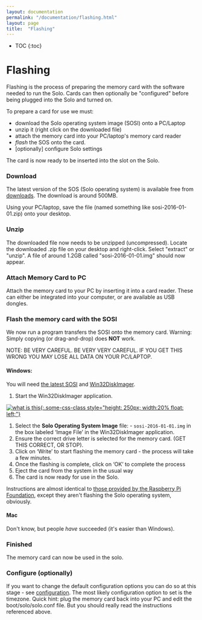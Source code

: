 ```yaml
---
layout: documentation
permalink: "/documentation/flashing.html"
layout: page
title:  "Flashing"
---
```


* TOC
{:toc}

# Flashing

Flashing is the process of preparing the memory card with the software
needed to run the Solo.  Cards can then optionally be "configured"
before being plugged into the Solo and turned on.

To prepare a card for use we must:

* download the Solo operating system image (SOSI) onto a PC/Laptop
* unzip it (right click on the downloaded file)
* attach the memory card into your PC/laptop's memory card reader
* *flash* the SOS onto the card.
* [optionally] configure Solo settings

The card is now ready to be inserted into the slot on the Solo.

### Download

The latest version of the SOS (Solo operating system) is available
free from [downloads](/downloads.html).  The download is
around 500MB.

Using your PC/laptop, save the file (named something like
sosi-2016-01-01.zip) onto your desktop.

### Unzip

The downloaded file now needs to be unzipped (uncompressed).  Locate
the downloaded .zip file on your desktop and right-click.  Select
"extract" or "unzip".  A file of around 1.2GB called
"sosi-2016-01-01.img" should now appear.


### Attach Memory Card to PC

Attach the memory card to your PC by inserting it into a card reader.
These can either be integrated into your computer, or are available as
USB dongles.

### Flash the memory card with the SOSI

We now run a program transfers the SOSI onto the memory card. Warning:
Simply copying (or drag-and-drop) does **NOT** work.

NOTE: BE VERY CAREFUL.  BE VERY VERY CAREFUL.  IF YOU GET THIS WRONG YOU MAY
LOSE ALL DATA ON YOUR PC/LAPTOP. 

#### Windows:


You will need [the latest SOSI](/downloads.html) and [Win32DiskImager](http://sourceforge.net/projects/win32diskimager/).  

1. Start the Win32DiskImager application.

[![what is this](/img/flashing1.png "flashing" ){:.some-css-class style="height: 250px; width:20% float: left;"}](/img/flashing1.png)

1. Select the **Solo Operating System Image** file: - `sosi-2016-01-01.img` in the box labeled ‘Image File’ in the Win32DiskImager application.
1. Ensure the correct drive letter is selected for the memory card. (GET THIS CORRECT, OR STOP).
1. Click on ‘Write’ to start flashing the memory card - the process will take a few minutes.
1. Once the flashing is complete, click on ‘OK’ to complete the process
1. Eject the card from the system in the usual way
1. The card is now ready for use in the Solo.

Instructions are almost identical to [those provided by the Raspberry
Pi
Foundation](https://www.raspberrypi.org/documentation/installation/installing-images/windows.md),
except they aren't flashing the Solo operating system, obviously.

#### Mac

Don't know, but people _have_ succeeded (it's easier than Windows).

### Finished

The memory card can now be used in the solo.


### Configure (optionally)

If you want to change the default configuration options you can do so
at this stage - see [configuration](configuration.html).  The most
likely configuration option to set is the timezone.  Quick hint: plug
the memory card back into your PC and edit the boot/solo/solo.conf
file.  But you should really read the instructions referenced above.
